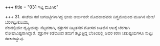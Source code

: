 +++
title = "031 ಇಟ್ಟ ಮೂಗಿನ"

+++
31. ಈಚೆಯ ಕಡೆ ಜಗಜಟ್ಟಿಗಳಾಗಿದ್ದ ಭೀಮ ಅರ್ಜುನರೇ ಮೊದಲಾದವರು ದಿಗ್ಭ್ರಮೆಯಿಂದ ಮೂಗಿನ ಮೇಲೆ ಬೆರಳಿಟ್ಟುಕೊಂಡು,   
ನೆಲದಲ್ಲಿಯೇ ದೃಷ್ಟಿಯನ್ನು ನೆಟ್ಟವರಾಗಿ, ಶತ್ರುಗಳ ದಿಟ್ಟತನದ ಮೋಸದ ಜೂಜಿನ ಆಟಕ್ಕೆ ಬೆರಗಾಗಿ ರೋಷಾವಿಷ್ಟರಾಗಿದ್ದಾರೆ. ಶತ್ರುಗಳ ಕಡೆಯಿಂದ ತಮಗೆ ತಟ್ಟುತ್ತಿದ್ದ ಬೆಂಕಿಯಲ್ಲಿ ಅವರ ಕರಣ ಚತುಷ್ಟಯಗಳೂ ಸುಟ್ಟು ಕರಕಾಗಿದ್ದುವು.